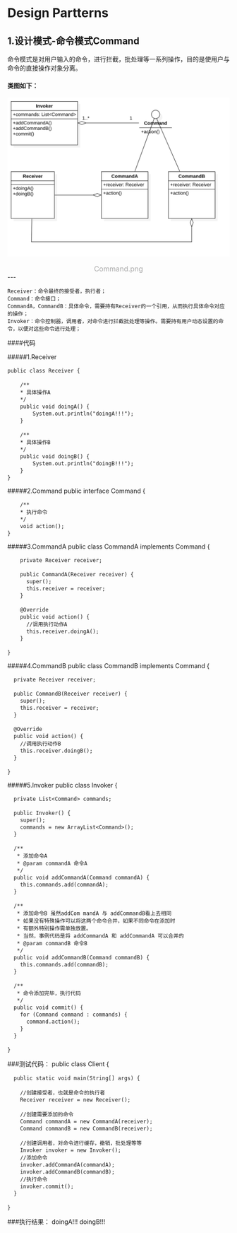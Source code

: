 # Design Partterns

## 1.设计模式-命令模式Command
命令模式是对用户输入的命令，进行拦截，批处理等一系列操作，目的是使用户与命令的直接操作对象分离。

####      类图如下：

![command.png](./img/CommandClass.png)
<center><font color=#aaaaaa size=3>Command.png</font></center>
---

	Receiver：命令最终的接受者，执行者；
	Command：命令接口；
	CommandA，CommandB：具体命令，需要持有Receiver的一个引用，从而执行具体命令对应的操作；
	Invoker：命令控制器，调用者，对命令进行拦截批处理等操作。需要持有用户动态设置的命令，以便对这些命令进行处理；

####代码

#####1.Receiver

	public class Receiver {
  
  		/**
   		* 具体操作A
   		*/
  		public void doingA() {
    		System.out.println("doingA!!!");
  		}

  		/**
   		* 具体操作B
   		*/
  		public void doingB() {
    		System.out.println("doingB!!!");
  		}
	}
#####2.Command
	public interface Command {

		/**
		* 执行命令
		*/
		void action();
	}
#####3.CommandA
	public class CommandA implements Command {
		  
		private Receiver receiver;
		
		public CommandA(Receiver receiver) {
		  super();
		  this.receiver = receiver;
		}
		
		@Override
		public void action() {
		  //调用执行动作A
		  this.receiver.doingA();
		}
		
	}

#####4.CommandB
	public class CommandB implements Command {
	  
	  private Receiver receiver;
	
	  public CommandB(Receiver receiver) {
	    super();
	    this.receiver = receiver;
	  }
	
	  @Override
	  public void action() {
	    //调用执行动作B
	    this.receiver.doingB();
	  }
	
	}
#####5.Invoker
	public class Invoker {
	  
	  private List<Command> commands;
	  
	  public Invoker() {
	    super();
	    commands = new ArrayList<Command>();
	  }
	
	  /**
	   * 添加命令A
	   * @param commandA 命令A
	   */
	  public void addCommandA(Command commandA) {
	    this.commands.add(commandA);
	  }
	
	  /**
	   * 添加命令B 虽然addCom mandA 与 addCommandB看上去相同
	   * 如果没有特殊操作可以将这两个命令合并，如果不同命令在添加时
	   * 有额外特别操作需单独放置。
	   * 当然，事例代码是将 addCommandA 和 addCommandA 可以合并的
	   * @param commandB 命令B
	   */
	  public void addCommandB(Command commandB) {
	    this.commands.add(commandB);
	  }
	
	  /**
	   * 命令添加完毕，执行代码
	   */
	  public void commit() {
	    for (Command command : commands) {
	      command.action();
	    }
	  }
	
	}

###测试代码：
	public class Client {
	
	  public static void main(String[] args) {
	    
	    //创建接受者，也就是命令的执行者
	    Receiver receiver = new Receiver();
	    
	    //创建需要添加的命令
	    Command commandA = new CommandA(receiver);
	    Command commandB = new CommandB(receiver);
	    
	    //创建调用者，对命令进行缓存，撤销，批处理等等
	    Invoker invoker = new Invoker();
	    //添加命令
	    invoker.addCommandA(commandA);
	    invoker.addCommandB(commandB);
	    //执行命令
	    invoker.commit();
	  }
	
	}
###执行结果：
	doingA!!!
	doingB!!!
